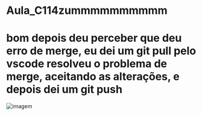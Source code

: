 # Aula_C114zummmmmmmmmm

# bom depois deu perceber que deu erro de merge, eu dei um git pull  pelo vscode resolveu o problema de merge, aceitando as alterações, e depois dei um  git push

![imagem](../erro_merge.png)
